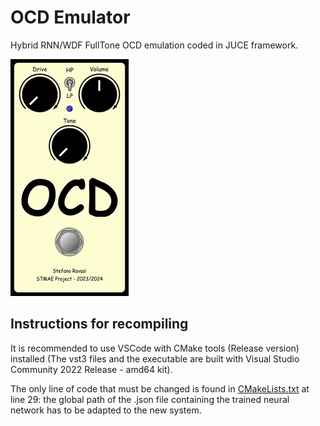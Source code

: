 # OCD Emulator

Hybrid RNN/WDF FullTone OCD emulation coded in JUCE framework.

![GUI](/Assets/Images/OCD_GUI_small.jpg)

## Instructions for recompiling

It is recommended to use VSCode with CMake tools (Release version) installed (The vst3 files and the executable are built with Visual Studio Community 2022 Release - amd64 kit).

The only line of code that must be changed is found in [CMakeLists.txt](/PluginCode/CMakeLists.txt) at line 29: the global path of the .json file containing the trained neural network has to be adapted to the new system.
